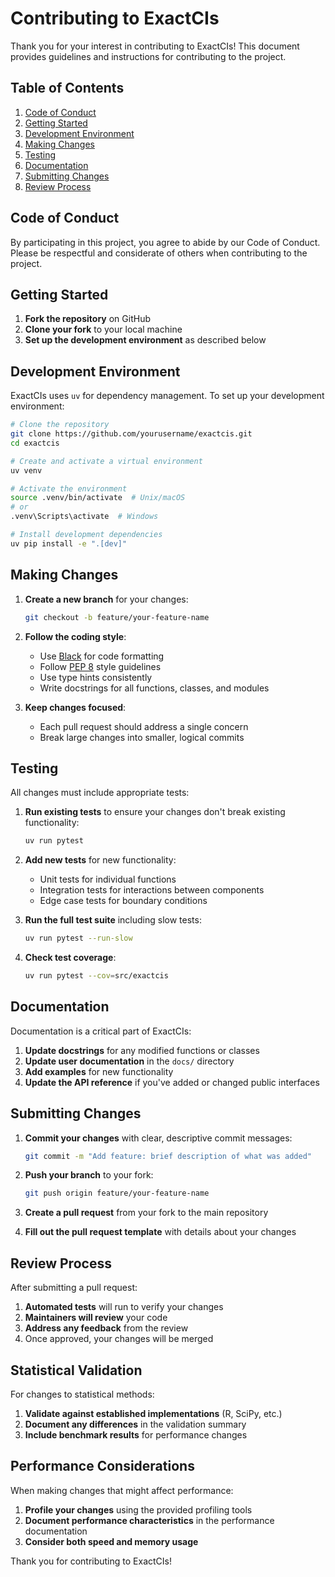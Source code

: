 # Contributing to ExactCIs

Thank you for your interest in contributing to ExactCIs! This document provides guidelines and instructions for contributing to the project.

## Table of Contents

1. [Code of Conduct](#code-of-conduct)
2. [Getting Started](#getting-started)
3. [Development Environment](#development-environment)
4. [Making Changes](#making-changes)
5. [Testing](#testing)
6. [Documentation](#documentation)
7. [Submitting Changes](#submitting-changes)
8. [Review Process](#review-process)

## Code of Conduct

By participating in this project, you agree to abide by our Code of Conduct. Please be respectful and considerate of others when contributing to the project.

## Getting Started

1. **Fork the repository** on GitHub
2. **Clone your fork** to your local machine
3. **Set up the development environment** as described below

## Development Environment

ExactCIs uses `uv` for dependency management. To set up your development environment:

```bash
# Clone the repository
git clone https://github.com/yourusername/exactcis.git
cd exactcis

# Create and activate a virtual environment
uv venv

# Activate the environment
source .venv/bin/activate  # Unix/macOS
# or
.venv\Scripts\activate  # Windows

# Install development dependencies
uv pip install -e ".[dev]"
```

## Making Changes

1. **Create a new branch** for your changes:
   ```bash
   git checkout -b feature/your-feature-name
   ```

2. **Follow the coding style**:
   - Use [Black](https://black.readthedocs.io/) for code formatting
   - Follow [PEP 8](https://www.python.org/dev/peps/pep-0008/) style guidelines
   - Use type hints consistently
   - Write docstrings for all functions, classes, and modules

3. **Keep changes focused**:
   - Each pull request should address a single concern
   - Break large changes into smaller, logical commits

## Testing

All changes must include appropriate tests:

1. **Run existing tests** to ensure your changes don't break existing functionality:
   ```bash
   uv run pytest
   ```

2. **Add new tests** for new functionality:
   - Unit tests for individual functions
   - Integration tests for interactions between components
   - Edge case tests for boundary conditions

3. **Run the full test suite** including slow tests:
   ```bash
   uv run pytest --run-slow
   ```

4. **Check test coverage**:
   ```bash
   uv run pytest --cov=src/exactcis
   ```

## Documentation

Documentation is a critical part of ExactCIs:

1. **Update docstrings** for any modified functions or classes
2. **Update user documentation** in the `docs/` directory
3. **Add examples** for new functionality
4. **Update the API reference** if you've added or changed public interfaces

## Submitting Changes

1. **Commit your changes** with clear, descriptive commit messages:
   ```bash
   git commit -m "Add feature: brief description of what was added"
   ```

2. **Push your branch** to your fork:
   ```bash
   git push origin feature/your-feature-name
   ```

3. **Create a pull request** from your fork to the main repository
4. **Fill out the pull request template** with details about your changes

## Review Process

After submitting a pull request:

1. **Automated tests** will run to verify your changes
2. **Maintainers will review** your code
3. **Address any feedback** from the review
4. Once approved, your changes will be merged

## Statistical Validation

For changes to statistical methods:

1. **Validate against established implementations** (R, SciPy, etc.)
2. **Document any differences** in the validation summary
3. **Include benchmark results** for performance changes

## Performance Considerations

When making changes that might affect performance:

1. **Profile your changes** using the provided profiling tools
2. **Document performance characteristics** in the performance documentation
3. **Consider both speed and memory usage**

Thank you for contributing to ExactCIs!